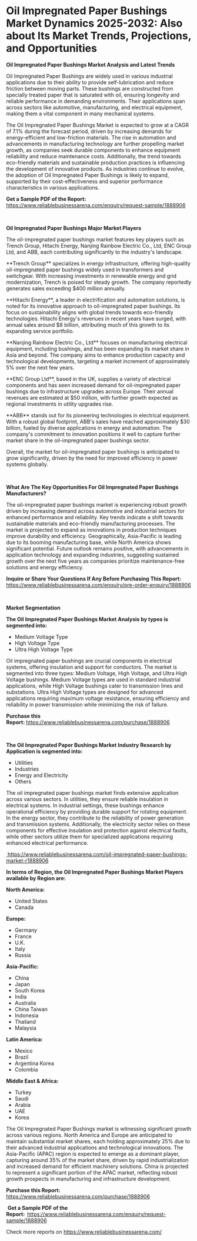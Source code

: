 <p><h1>Oil Impregnated Paper Bushings Market Dynamics 2025-2032: Also about Its Market Trends, Projections, and Opportunities</h1></p><p><strong>Oil Impregnated Paper Bushings Market Analysis and Latest Trends</strong></p>
<p><p>Oil Impregnated Paper Bushings are widely used in various industrial applications due to their ability to provide self-lubrication and reduce friction between moving parts. These bushings are constructed from specially treated paper that is saturated with oil, ensuring longevity and reliable performance in demanding environments. Their applications span across sectors like automotive, manufacturing, and electrical equipment, making them a vital component in many mechanical systems.</p><p>The Oil Impregnated Paper Bushings Market is expected to grow at a CAGR of 7.1% during the forecast period, driven by increasing demands for energy-efficient and low-friction materials. The rise in automation and advancements in manufacturing technology are further propelling market growth, as companies seek durable components to enhance equipment reliability and reduce maintenance costs. Additionally, the trend towards eco-friendly materials and sustainable production practices is influencing the development of innovative products. As industries continue to evolve, the adoption of Oil Impregnated Paper Bushings is likely to expand, supported by their cost-effectiveness and superior performance characteristics in various applications.</p></p>
<p><strong>Get a Sample PDF of the Report:&nbsp;</strong> <a href="https://www.reliablebusinessarena.com/enquiry/request-sample/1888906?utm_campaign=3212&utm_medium=2&utm_source=Github&utm_content=ia&utm_term=28032025&utm_id=oil-impregnated-paper-bushings">https://www.reliablebusinessarena.com/enquiry/request-sample/1888906</a></p>
<p>&nbsp;</p>
<p><strong>Oil Impregnated Paper Bushings Major Market Players</strong></p>
<p><p>The oil-impregnated paper bushings market features key players such as Trench Group, Hitachi Energy, Nanjing Rainbow Electric Co., Ltd, ENC Group Ltd, and ABB, each contributing significantly to the industry's landscape.</p><p>**Trench Group** specializes in energy infrastructure, offering high-quality oil-impregnated paper bushings widely used in transformers and switchgear. With increasing investments in renewable energy and grid modernization, Trench is poised for steady growth. The company reportedly generates sales exceeding $400 million annually.</p><p>**Hitachi Energy**, a leader in electrification and automation solutions, is noted for its innovative approach to oil-impregnated paper bushings. Its focus on sustainability aligns with global trends towards eco-friendly technologies. Hitachi Energy's revenues in recent years have surged, with annual sales around $8 billion, attributing much of this growth to its expanding service portfolio.</p><p>**Nanjing Rainbow Electric Co., Ltd** focuses on manufacturing electrical equipment, including bushings, and has been expanding its market share in Asia and beyond. The company aims to enhance production capacity and technological developments, targeting a market increment of approximately 5% over the next few years.</p><p>**ENC Group Ltd**, based in the UK, supplies a variety of electrical components and has seen increased demand for oil-impregnated paper bushings due to infrastructure upgrades across Europe. Their annual revenues are estimated at $50 million, with further growth expected as regional investments in utility upgrades rise.</p><p>**ABB** stands out for its pioneering technologies in electrical equipment. With a robust global footprint, ABB's sales have reached approximately $30 billion, fueled by diverse applications in energy and automation. The company's commitment to innovation positions it well to capture further market share in the oil-impregnated paper bushings sector.</p><p>Overall, the market for oil-impregnated paper bushings is anticipated to grow significantly, driven by the need for improved efficiency in power systems globally.</p></p>
<p>&nbsp;</p>
<p><strong>What Are The Key Opportunities For Oil Impregnated Paper Bushings Manufacturers?</strong></p>
<p><p>The oil-impregnated paper bushings market is experiencing robust growth driven by increasing demand across automotive and industrial sectors for enhanced performance and reliability. Key trends indicate a shift towards sustainable materials and eco-friendly manufacturing processes. The market is projected to expand as innovations in production techniques improve durability and efficiency. Geographically, Asia-Pacific is leading due to its booming manufacturing base, while North America shows significant potential. Future outlook remains positive, with advancements in application technology and expanding industries, suggesting sustained growth over the next five years as companies prioritize maintenance-free solutions and energy efficiency.</p></p>
<p><strong>Inquire or Share Your Questions If Any Before Purchasing This Report:</strong> <a href="https://www.reliablebusinessarena.com/enquiry/pre-order-enquiry/1888906?utm_campaign=3212&utm_medium=2&utm_source=Github&utm_content=ia&utm_term=28032025&utm_id=oil-impregnated-paper-bushings">https://www.reliablebusinessarena.com/enquiry/pre-order-enquiry/1888906</a></p>
<p>&nbsp;</p>
<p><strong>Market Segmentation</strong></p>
<p><strong>The Oil Impregnated Paper Bushings Market Analysis by types is segmented into:</strong></p>
<p><ul><li>Medium Voltage Type</li><li>High Voltage Type</li><li>Ultra High Voltage Type</li></ul></p>
<p><p>Oil impregnated paper bushings are crucial components in electrical systems, offering insulation and support for conductors. The market is segmented into three types: Medium Voltage, High Voltage, and Ultra High Voltage bushings. Medium Voltage types are used in standard industrial applications, while High Voltage bushings cater to transmission lines and substations. Ultra High Voltage types are designed for advanced applications requiring maximum voltage resistance, ensuring efficiency and reliability in power transmission while minimizing the risk of failure.</p></p>
<p><strong>Purchase this Report:&nbsp;</strong><a href="https://www.reliablebusinessarena.com/purchase/1888906?utm_campaign=3212&utm_medium=2&utm_source=Github&utm_content=ia&utm_term=28032025&utm_id=oil-impregnated-paper-bushings">https://www.reliablebusinessarena.com/purchase/1888906</a></p>
<p>&nbsp;</p>
<p><strong>The Oil Impregnated Paper Bushings Market Industry Research by Application is segmented into:</strong></p>
<p><ul><li>Utilities</li><li>Industries</li><li>Energy and Electricity</li><li>Others</li></ul></p>
<p><p>The oil impregnated paper bushings market finds extensive application across various sectors. In utilities, they ensure reliable insulation in electrical systems. In industrial settings, these bushings enhance operational efficiency by providing durable support for rotating equipment. In the energy sector, they contribute to the reliability of power generation and transmission systems. Additionally, the electricity sector relies on these components for effective insulation and protection against electrical faults, while other sectors utilize them for specialized applications requiring enhanced electrical performance.</p></p>
<p><a href="https://www.reliablebusinessarena.com/oil-impregnated-paper-bushings-market-r1888906?utm_campaign=3212&utm_medium=2&utm_source=Github&utm_content=ia&utm_term=28032025&utm_id=oil-impregnated-paper-bushings">&nbsp;https://www.reliablebusinessarena.com/oil-impregnated-paper-bushings-market-r1888906</a></p>
<p><strong>In terms of Region, the Oil Impregnated Paper Bushings Market Players available by Region are:</strong></p>
<p>
    <p> <strong> North America: </strong>
        <ul>
            <li>United States</li>
            <li>Canada</li>
        </ul>
        </p> 
    <p> <strong> Europe: </strong>
        <ul>
            <li>Germany</li>
            <li>France</li>
            <li>U.K.</li>
            <li>Italy</li>
            <li>Russia</li>
        </ul>
        </p> 
    <p> <strong> Asia-Pacific: </strong>
        <ul>
            <li>China</li>
            <li>Japan</li>
            <li>South Korea</li>
            <li>India</li>
            <li>Australia</li>
            <li>China Taiwan</li>
            <li>Indonesia</li>
            <li>Thailand</li>
            <li>Malaysia</li>
        </ul>
        </p> 
    <p> <strong> Latin America: </strong>
        <ul>
            <li>Mexico</li>
            <li>Brazil</li>
            <li>Argentina Korea</li>
            <li>Colombia</li>
        </ul>
        </p> 
    <p> <strong> Middle East & Africa: </strong>
        <ul>
            <li>Turkey</li>
            <li>Saudi</li>
            <li>Arabia</li>
            <li>UAE</li>
            <li>Korea</li>
        </ul>
    </p>
    </p>
<p><p>The Oil Impregnated Paper Bushings market is witnessing significant growth across various regions. North America and Europe are anticipated to maintain substantial market shares, each holding approximately 25% due to their advanced industrial applications and technological innovations. The Asia-Pacific (APAC) region is expected to emerge as a dominant player, capturing around 35% of the market share, driven by rapid industrialization and increased demand for efficient machinery solutions. China is projected to represent a significant portion of the APAC market, reflecting robust growth prospects in manufacturing and infrastructure development.</p></p>
<p><strong>Purchase this Report: </strong><a href="https://www.reliablebusinessarena.com/purchase/1888906?utm_campaign=3212&utm_medium=2&utm_source=Github&utm_content=ia&utm_term=28032025&utm_id=oil-impregnated-paper-bushings">https://www.reliablebusinessarena.com/purchase/1888906</a></p>
<p>&nbsp;<strong>Get a Sample PDF of the Report:&nbsp;&nbsp;</strong><a href="https://www.reliablebusinessarena.com/enquiry/request-sample/1888906?utm_campaign=3212&utm_medium=2&utm_source=Github&utm_content=ia&utm_term=28032025&utm_id=oil-impregnated-paper-bushings">https://www.reliablebusinessarena.com/enquiry/request-sample/1888906</a></p>
<p><strong></strong></p>
<p>Check more reports on <a href="https://www.reliablebusinessarena.com/?utm_campaign=3212&utm_medium=2&utm_source=Github&utm_content=ia&utm_term=28032025&utm_id=oil-impregnated-paper-bushings">https://www.reliablebusinessarena.com/</a></p>